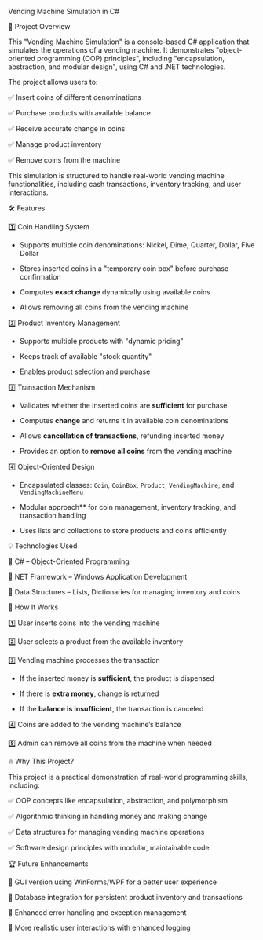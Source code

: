 Vending Machine Simulation in C#  


📌 Project Overview  


This "Vending Machine Simulation" is a console-based C# application that simulates the operations of a vending machine. It demonstrates "object-oriented programming (OOP) principles", including "encapsulation, abstraction, and modular design", using C# and .NET technologies.  

The project allows users to:  


✅ Insert coins of different denominations  


✅ Purchase products with available balance 


✅ Receive accurate change in coins  


✅ Manage product inventory


✅ Remove coins from the machine  



This simulation is structured to handle real-world vending machine functionalities, including cash transactions, inventory tracking, and user interactions.  


🛠️ Features  


1️⃣ Coin Handling System


- Supports multiple coin denominations: Nickel, Dime, Quarter, Dollar, Five Dollar

  
- Stores inserted coins in a "temporary coin box" before purchase confirmation


- Computes **exact change** dynamically using available coins


- Allows removing all coins from the vending machine  

2️⃣ Product Inventory Management


- Supports multiple products with "dynamic pricing"

  
- Keeps track of available "stock quantity"

  
- Enables product selection and purchase  

3️⃣ Transaction Mechanism


- Validates whether the inserted coins are **sufficient** for purchase


- Computes **change** and returns it in available coin denominations


- Allows **cancellation of transactions**, refunding inserted money


- Provides an option to **remove all coins** from the vending machine
  

4️⃣ Object-Oriented Design


- Encapsulated classes: `Coin`, `CoinBox`, `Product`, `VendingMachine`, and `VendingMachineMenu`

  
- Modular approach** for coin management, inventory tracking, and transaction handling

  
- Uses lists and collections to store products and coins efficiently  


💡 Technologies Used  


🔹 C# – Object-Oriented Programming  


🔹 NET Framework – Windows Application Development 


🔹 Data Structures – Lists, Dictionaries for managing inventory and coins  


🚀 How It Works  


1️⃣ User inserts coins into the vending machine 


2️⃣ User selects a product from the available inventory  


3️⃣ Vending machine processes the transaction 


   - If the inserted money is **sufficient**, the product is dispensed

     
   - If there is **extra money**, change is returned

     
   - If the **balance is insufficient**, the transaction is canceled

      
4️⃣ Coins are added to the vending machine’s balance


5️⃣ Admin can remove all coins from the machine when needed  


 🔥 Why This Project? 

 
This project is a practical demonstration of real-world programming skills, including:  


✅ OOP concepts like encapsulation, abstraction, and polymorphism 


✅ Algorithmic thinking in handling money and making change  


✅ Data structures for managing vending machine operations 


✅ Software design principles with modular, maintainable code  



🏆 Future Enhancements  

🔹 GUI version using WinForms/WPF for a better user experience 


🔹 Database integration for persistent product inventory and transactions  


🔹 Enhanced error handling and exception management  


🔹 More realistic user interactions with enhanced logging  
